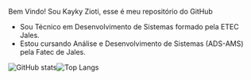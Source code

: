 Bem Vindo!
Sou Kayky Zioti, esse é meu repositório do GitHub
- Sou Técnico em Desenvolvimento de Sistemas formado pela ETEC Jales.
- Estou cursando Análise e Desenvolvimento de Sistemas (ADS-AMS) pela Fatec de Jales.
<div style="display: flex;">
      <img src="https://github-readme-stats.vercel.app/api?username=kaykyOne&show_icons=true&theme=radical" alt="GitHub stats">  
      <img src="https://github-readme-stats.vercel.app/api/top-langs/?username=kaykyOne&layout=donut-vertical&theme=radical" alt="Top Langs"></td>
</div>


